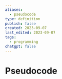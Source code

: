 ```yaml
---
aliases:
  - pseudocode
type: definition
publish: false
created: 2023-09-07
last_edited: 2023-09-07
tags:
  - programming
chatgpt: false
---
```

# Pseudocode